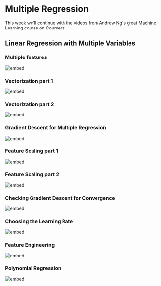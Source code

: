 
# Multiple Regression

This week we'll continue with the videos from Andrew Ng's great Machine
Learning course on Coursera:

## Linear Regression with Multiple Variables

### Multiple features

![embed](https://www.youtube.com/embed/jXg0vU0y1ak)

### Vectorization part 1

![embed](https://www.youtube.com/embed/U6zuBcmLxSg)

### Vectorization part 2

![embed](https://www.youtube.com/embed/uvTL1N02f04)

### Gradient Descent for Multiple Regression

![embed](https://www.youtube.com/embed/YjpCQof9tI8)

### Feature Scaling part 1

![embed](https://www.youtube.com/embed/YVtP5UGdgXg)

### Feature Scaling part 2

![embed](https://www.youtube.com/embed/gmJqLGrUscg)

### Checking Gradient Descent for Convergence

![embed](https://www.youtube.com/embed/5g4H5_gsTpU)

### Choosing the Learning Rate

![embed](https://www.youtube.com/embed/P_9hNBVRldM)

### Feature Engineering

![embed](https://www.youtube.com/embed/ecOdZlY9jsQ)

### Polynomial Regression

![embed](https://www.youtube.com/embed/IFkRKJ5iBDE)

